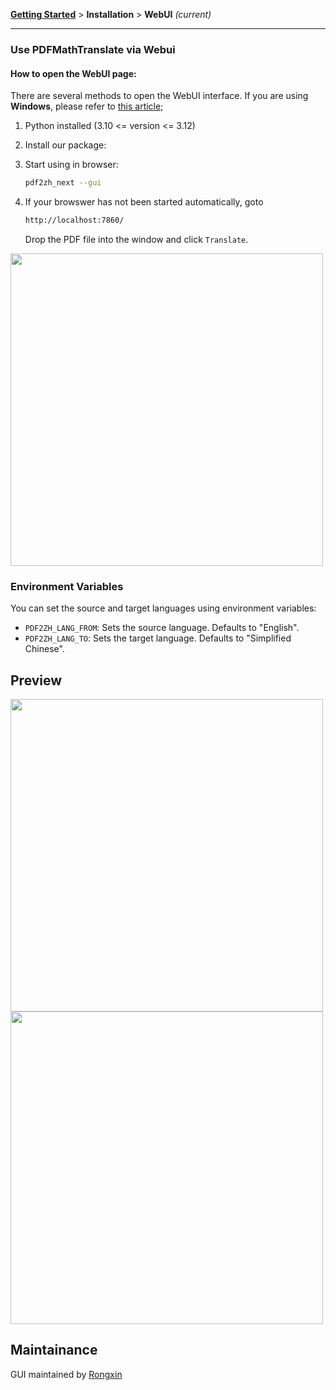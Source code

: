<!-- CHUNK ID: chunk_03FD0E12  CHUNK TYPE: paragraph START_LINE:1 -->
[**Getting Started**](./getting-started.md) > **Installation** > **WebUI** _(current)_

<!-- CHUNK ID: h_rule_2ac06268  CHUNK TYPE: h_rule START_LINE:3 -->
---

<!-- CHUNK ID: chunk_EDC72645  CHUNK TYPE: header START_LINE:5 -->
### Use PDFMathTranslate via Webui

<!-- CHUNK ID: chunk_D75BD342  CHUNK TYPE: header START_LINE:7 -->
#### How to open the WebUI page:

<!-- CHUNK ID: chunk_65E65B28  CHUNK TYPE: paragraph START_LINE:9 -->
There are several methods to open the WebUI interface. If you are using **Windows**, please refer to [this article](./INSTALLATION_winexe.md);

<!-- CHUNK ID: chunk_2A12C8AD  CHUNK TYPE: list START_LINE:11 -->
1. Python installed (3.10 <= version <= 3.12)

2. Install our package:

3. Start using in browser:

    ```bash
    pdf2zh_next --gui
    ```

4. If your browswer has not been started automatically, goto

    ```bash
    http://localhost:7860/
    ```

    Drop the PDF file into the window and click `Translate`.

<!-- CHUNK ID: chunk_F5A7DD64  CHUNK TYPE: html_comment START_LINE:29 -->
<!-- <img src="./images/gui.gif" width="500"/> -->
<!-- CHUNK ID: chunk_FFA0F1F7  CHUNK TYPE: image START_LINE:30 -->
<img src='./../images/gui.gif' width="500"/>

<!-- CHUNK ID: chunk_2FDC0409  CHUNK TYPE: header START_LINE:32 -->
### Environment Variables

<!-- CHUNK ID: chunk_7865A8EB  CHUNK TYPE: paragraph START_LINE:34 -->
You can set the source and target languages using environment variables:

<!-- CHUNK ID: chunk_104D91B6  CHUNK TYPE: list START_LINE:36 -->
- `PDF2ZH_LANG_FROM`: Sets the source language. Defaults to "English".
- `PDF2ZH_LANG_TO`: Sets the target language. Defaults to "Simplified Chinese".

<!-- CHUNK ID: chunk_EEBEC547  CHUNK TYPE: header START_LINE:39 -->
## Preview

<!-- CHUNK ID: chunk_D7787657  CHUNK TYPE: image START_LINE:41 -->
<img src="./../images/before.png" width="500"/>
<!-- CHUNK ID: chunk_4685028B  CHUNK TYPE: image START_LINE:42 -->
<img src="./../images/after.png" width="500"/>

<!-- CHUNK ID: chunk_742C5FE6  CHUNK TYPE: header START_LINE:44 -->
## Maintainance

<!-- CHUNK ID: chunk_3D5EA421  CHUNK TYPE: paragraph START_LINE:46 -->
GUI maintained by [Rongxin](https://github.com/reycn)